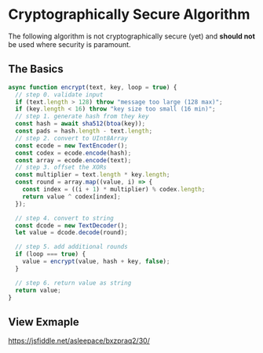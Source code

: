 # Cryptographically Secure Algorithm

The following algorithm is not cryptographically secure (yet) and <b>should not</b> be used where security is paramount.

## The Basics

```Javascript
async function encrypt(text, key, loop = true) {
  // step 0. validate input
  if (text.length > 128) throw "message too large (128 max)";
  if (key.length < 16) throw "key size too small (16 min)";
  // step 1. generate hash from they key
  const hash = await sha512(btoa(key));
  const pads = hash.length - text.length;
  // step 2. convert to UInt8Array
  const ecode = new TextEncoder();
  const codex = ecode.encode(hash);
  const array = ecode.encode(text);
  // step 3. offset the XORs
  const multiplier = text.length * key.length;
  const round = array.map((value, i) => {
    const index = ((i + 1) * multiplier) % codex.length;
    return value ^ codex[index];
  });

  // step 4. convert to string
  const dcode = new TextDecoder();
  let value = dcode.decode(round);

  // step 5. add additional rounds
  if (loop === true) {
    value = encrypt(value, hash + key, false);
  }

  // step 6. return value as string
  return value;
}
```

## View Exmaple

https://jsfiddle.net/asleepace/bxzpraq2/30/
